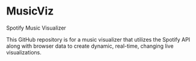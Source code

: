 # MusicViz
Spotify Music Visualizer

This GitHub repository is for a music visualizer that utilizes the Spotify API along with browser data to create dynamic, real-time, changing live visualizations.

